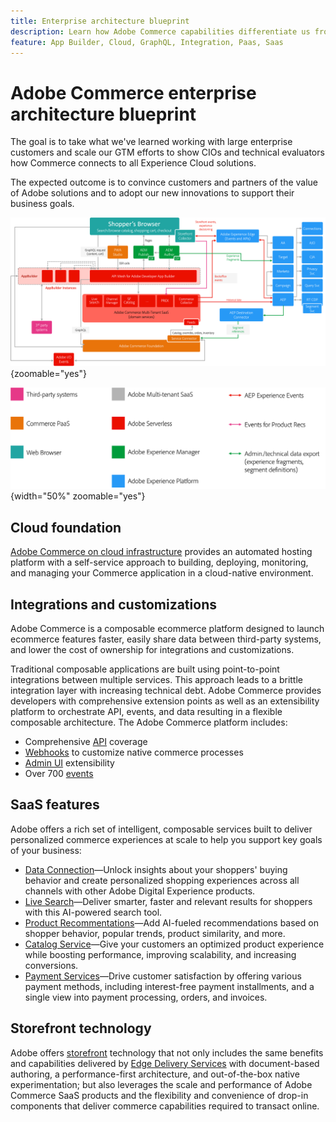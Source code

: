```yaml
---
title: Enterprise architecture blueprint
description: Learn how Adobe Commerce capabilities differentiate us from competitors.
feature: App Builder, Cloud, GraphQL, Integration, Paas, Saas
---
```


# Adobe Commerce enterprise architecture blueprint

The goal is to take what we've learned working with large enterprise customers and scale our GTM efforts to show CIOs and technical evaluators how Commerce connects to all Experience Cloud solutions. 

The expected outcome is to convince customers and partners of the value of Adobe solutions and to adopt our new innovations to support their business goals.

![Architectural diagram showing how Adobe Commerce connects to Experience Cloud solutions](../../assets/playbooks/commerce-architecture.png){zoomable="yes"}

![Legend for architectural diagram](../../assets/playbooks/commerce-architecture-legend.png){width="50%" zoomable="yes"}

## Cloud foundation

[Adobe Commerce on cloud infrastructure](https://experienceleague.adobe.com/docs/commerce-cloud-service/user-guide/overview.html) provides an automated hosting platform with a self-service approach to building, deploying, monitoring, and managing your Commerce application in a cloud-native environment.

## Integrations and customizations

Adobe Commerce is a composable ecommerce platform designed to launch ecommerce features faster, easily share data between third-party systems, and lower the cost of ownership for integrations and customizations.

Traditional composable applications are built using point-to-point integrations between multiple services. This approach leads to a brittle integration layer with increasing technical debt. Adobe Commerce provides developers with comprehensive extension points as well as an extensibility platform to orchestrate API, events, and data resulting in a flexible composable architecture. The Adobe Commerce platform includes:

- Comprehensive [API](https://developer.adobe.com/commerce/webapi/) coverage
- [Webhooks](https://developer.adobe.com/commerce/extensibility/webhooks/) to customize native commerce processes
- [Admin UI](https://developer.adobe.com/commerce/extensibility/admin-ui-sdk/) extensibility
- Over 700 [events](https://experienceleague.adobe.com/docs/commerce-learn/tutorials/adobe-developer-app-builder/io-events/getting-started-io-events.html)

## SaaS features

Adobe offers a rich set of intelligent, composable services built to deliver personalized commerce experiences at scale to help you support key goals of your business:

- [Data Connection](https://experienceleague.adobe.com/docs/commerce-merchant-services/data-connection/overview.html)—Unlock insights about your shoppers' buying behavior and create personalized shopping experiences across all channels with other Adobe Digital Experience products.
- [Live Search](https://experienceleague.adobe.com/docs/commerce-merchant-services/live-search/overview.html)—Deliver smarter, faster and relevant results for shoppers with this AI-powered search tool.
- [Product Recommentations](https://experienceleague.adobe.com/docs/commerce-merchant-services/product-recommendations/overview.html)—Add AI-fueled recommendations based on shopper behavior, popular trends, product similarity, and more.
- [Catalog Service](https://experienceleague.adobe.com/docs/commerce-merchant-services/catalog-service/guide-overview.html)—Give your customers an optimized product experience while boosting performance, improving scalability, and increasing conversions.
- [Payment Services](https://experienceleague.adobe.com/docs/commerce-merchant-services/payment-services/guide-overview.html)—Drive customer satisfaction by offering various payment methods, including interest-free payment installments, and a single view into payment processing, orders, and invoices.

## Storefront technology

Adobe offers [storefront](https://experienceleague.adobe.com/developer/commerce/storefront/) technology that not only includes the same benefits and capabilities delivered by [Edge Delivery Services](https://aem.live) with document-based authoring, a performance-first architecture, and out-of-the-box native experimentation; but also leverages the scale and performance of Adobe Commerce SaaS products and the flexibility and convenience of drop-in components that deliver commerce capabilities required to transact online.
